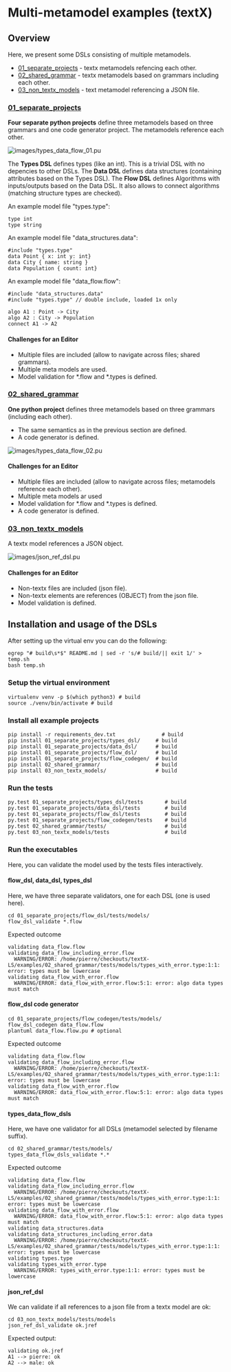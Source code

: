 # Multi-metamodel examples (textX)

## Overview

Here, we present some DSLs consisting of multiple metamodels.
 * [01_separate_projects](01_separate_projects) - textx metamodels refencing each other.
 * [02_shared_grammar](02_shared_grammar) - textx metamodels based on grammars including each other.
 * [03_non_textx_models](03_non_textx_models) - text metamodel referencing a JSON file.

### [01_separate_projects](01_separate_projects)

**Four separate python projects** define three metamodels based on three
grammars and one code generator project. The metamodels reference each other.

![images/types_data_flow_01.pu](images/types_data_flow_01.png)

The **Types DSL** defines types (like an int). This is a 
trivial DSL with no depencies to other DSLs.
The **Data DSL** defines data structures 
(containing attributes based on the Types DSL).
The **Flow DSL** defines Algorithms with inputs/outputs
based on the Data DSL. It also allows to connect 
algorithms (matching structure types are checked).


An example model file "types.type":

    type int
    type string

An example model file "data_structures.data":

    #include "types.type"
    data Point { x: int y: int}
    data City { name: string }
    data Population { count: int}

An example model file "data_flow.flow":

    #include "data_structures.data"
    #include "types.type" // double include, loaded 1x only
    
    algo A1 : Point -> City
    algo A2 : City -> Population
    connect A1 -> A2

#### Challenges for an Editor

 * Multiple files are included (allow to navigate across files;
   shared grammars).
 * Multiple meta models are used.
 * Model validation for *.flow and *.types is defined.

### [02_shared_grammar](02_shared_grammar)

**One python project** defines three metamodels based on three
grammars (including each other).

 * The same semantics as in the previous section are defined.
 * A code generator is defined.

![images/types_data_flow_02.pu](images/types_data_flow_02.png)

#### Challenges for an Editor

 * Multiple files are included (allow to navigate across files;
   metamodels reference each other).
 * Multiple meta models ar used
 * Model validation for *.flow and *.types is defined.
 * A code generator is defined.


### [03_non_textx_models](03_non_textx_models)

A textx model references a JSON object.
 
![images/json_ref_dsl.pu](images/json_ref_dsl.png)

#### Challenges for an Editor

 * Non-textx files are included (json file).
 * Non-textx elements are references (OBJECT) from the json file.
 * Model validation is defined.


## Installation and usage of the DSLs

After setting up the virtual env you can do the following: 

    egrep "# build\s*$" README.md | sed -r 's/# build/|| exit 1/' > temp.sh
    bash temp.sh


### Setup the virtual environment

	virtualenv venv -p $(which python3) # build
	source ./venv/bin/activate # build

### Install all example projects

	pip install -r requirements_dev.txt               # build 
	pip install 01_separate_projects/types_dsl/     # build
	pip install 01_separate_projects/data_dsl/      # build
	pip install 01_separate_projects/flow_dsl/      # build
	pip install 01_separate_projects/flow_codegen/  # build
	pip install 02_shared_grammar/                  # build
	pip install 03_non_textx_models/                # build

### Run the tests 

	py.test 01_separate_projects/types_dsl/tests       # build
	py.test 01_separate_projects/data_dsl/tests        # build
	py.test 01_separate_projects/flow_dsl/tests        # build
	py.test 01_separate_projects/flow_codegen/tests    # build
	py.test 02_shared_grammar/tests/                   # build
	py.test 03_non_textx_models/tests                  # build

### Run the executables

Here, you can validate the model used by the tests files interactively.

#### flow_dsl, data_dsl, types_dsl

Here, we have three separate validators, one for each DSL (one is used here).

	cd 01_separate_projects/flow_dsl/tests/models/
	flow_dsl_validate *.flow

Expected outcome

	validating data_flow.flow
	validating data_flow_including_error.flow
	  WARNING/ERROR: /home/pierre/checkouts/textX-LS/examples/02_shared_grammar/tests/models/types_with_error.type:1:1: error: types must be lowercase
	validating data_flow_with_error.flow
	  WARNING/ERROR: data_flow_with_error.flow:5:1: error: algo data types must match

#### flow_dsl code generator

	cd 01_separate_projects/flow_codegen/tests/models/
	flow_dsl_codegen data_flow.flow
	plantuml data_flow.flow.pu # optional

Expected outcome

	validating data_flow.flow
	validating data_flow_including_error.flow
	  WARNING/ERROR: /home/pierre/checkouts/textX-LS/examples/02_shared_grammar/tests/models/types_with_error.type:1:1: error: types must be lowercase
	validating data_flow_with_error.flow
	  WARNING/ERROR: data_flow_with_error.flow:5:1: error: algo data types must match
	
#### types_data_flow_dsls

Here, we have one validator for all DSLs (metamodel selected by filename suffix).

	cd 02_shared_grammar/tests/models/
	types_data_flow_dsls_validate *.*

Expected outcome

	validating data_flow.flow
	validating data_flow_including_error.flow
	  WARNING/ERROR: /home/pierre/checkouts/textX-LS/examples/02_shared_grammar/tests/models/types_with_error.type:1:1: error: types must be lowercase
	validating data_flow_with_error.flow
	  WARNING/ERROR: data_flow_with_error.flow:5:1: error: algo data types must match
	validating data_structures.data
	validating data_structures_including_error.data
	  WARNING/ERROR: /home/pierre/checkouts/textX-LS/examples/02_shared_grammar/tests/models/types_with_error.type:1:1: error: types must be lowercase
	validating types.type
	validating types_with_error.type
	  WARNING/ERROR: types_with_error.type:1:1: error: types must be lowercase

#### json_ref_dsl

We can validate if all references to a json file from a textx model are ok:

	cd 03_non_textx_models/tests/models
	json_ref_dsl_validate ok.jref 

Expected output:

	validating ok.jref
	A1 --> pierre: ok
	A2 --> male: ok
